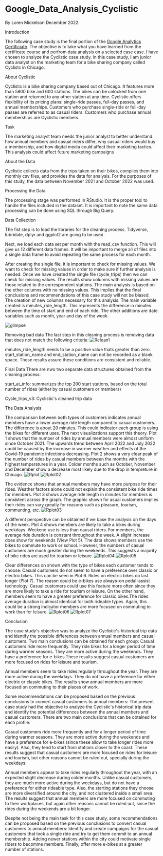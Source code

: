 # Google_Data_Analysis_Cyclistic

By Loren Mickelson
December 2022

Introduction
                                       
The following case study is the final portion of the [Google Analytics Certificiate](https://www.coursera.org/professional-certificates/google-data-analytics). The objective is to take what you have learned from the certificate course and perfrom data analysis on a selected case case. I have chosen to analyze the Cyclistic case study. In this case study, I am junior data analyst on the marketing team for a bike sharing company called Cyclistc in Chicago.

About Cyclistic 

Cyclistic is a bike sharing company based out of Chicago. It features more than 5800 bike and 600 stations. The bikes can be unlocked from one station and
returned to any other station at any time. Cyclistic offers flexibility of its pricing plans: single-ride passes, full-day passes,
and annual memberships. Customers who purchase single-ride or full-day passes are referred to as casual riders. Customers
who purchase annual memberships are Cyclistic members.

Task

The marketing analyst team needs the junior analyst to better understand how annual members and casual riders differ, why casual riders would buy a membership, and how digital media could affect their marketing tactics. This analysis could affect future marketing campaigns

About the Data

Cyclistic collects data from the trips taken on their bikes, compiles them into monthly csv files, and provides the data for analysis. For the purposes of this study, the data between November 2021 and October 2022 was used.

Processing the Data

The processing stage was performed in RStudio. It is the proper tool to handle the files included in the dataset. It is important to note the same data processing can be done using SQL through Big Query.

Data Collection

The fist step is to load the libraries for the cleaning process. Tidyverse, lubridate, dplyr and ggplot2 are going to be used. 

Next, we load each data set per month with the read_csv function.  This will give us 12 different data frames.  It will be important to merge all of files into a single data frame to avoid repeating the same process for each month.

After creating the single file, it is important to check for missing values. We want to check for missing values in order to make sure if further analysis is needed. Once we have created the single file (cycle_trips) then we can check for missing values. The results show columns with missing values are those related to the correspondent stations. The main analysis is based on the other columns with no missing values. This implies that the final conclusions and recommendations of this case study will not be biased. The creation of new columns necessary for this analysis. The main variable created is minutes_ride_length. This represents the difference in minutes between the time of start and end of each ride. The other additions are date variables such as month, year and day of the week.

![glimpse](https://user-images.githubusercontent.com/119776629/209424494-695b0a3e-fa20-4d28-b1b2-362c4fe06eba.jpg)



Removing bad data
The last step in this cleaning process is removing data that does not match the following criteria:
![Rclean1](https://user-images.githubusercontent.com/119776629/209424255-97d64a82-59b0-43cd-b9c1-d59f14c52368.png)

minutes_ride_length needs to be a positive value thats greater than zero.
start_station_name and end_station_name can not be recorded as a blank space. 
These results assure these conditions are consistent and reliable.

Final Data
There are nwo two separate data structures obtained from the cleaning process:

start_at_info: summarizes the top 200 start stations, based on the total number of rides (either by casual customers or members)
  
Cycle_trips_v3: Cyclistic's cleaned trip data




The Data Analysis

The comparison between both types of customers indicates annual members have a lower average ride length compared to casual customers. The difference is about 20 minutes. This could indicator each group is using the bikes for different uses. The next visualizations support this theory. Plot 1 shows that the number of rides by annual members were almost uniform since October 2021. The upwards trend between April 2022 and July 2022 could be caused by the increase in warmer weather and effects of the Covid-19 pandemic infections decreasing. Plot 2 shows a very clear peak of the number of rides by casual members between the months with the highest temperatures in a year. Colder months such as October, November and December show a decrease most likely due to the drop in tempreture in Chicago. 
![Rplot](https://user-images.githubusercontent.com/119776629/207239370-6ebb381f-39ba-4db3-aa83-01f1f8097016.png)
![Rplot02](https://user-images.githubusercontent.com/119776629/207240664-b8bf0e10-a465-4ba0-b111-6729f8213082.png)

The evidence shows that annual members may have more purpose for their rides. Weather factors alone could not explain the consistent bike ride times for members. Plot 3 shows average ride length in minutes for members is consistent across the graph. The graphic shown for asual customers implies their rides can vary greatly for reasons such as pleasure, tourism, communting, etc.
![Rplot03](https://user-images.githubusercontent.com/119776629/207242829-51e3a65a-7cf3-43ed-9b91-8f11be9b9cb4.png)

A different perspective can be obtained if we base the analysis on the days of the week. Plot 4 shows members are likely to take a bikes during weekdays. Weekend use is less than causal riders. For members, the average ride duration is constant throughout the week. A slight increase does show for weekends (View Plot 5). The data shows members use the bikes to commute to work or school. However, the numbers of casual customers are much greater during the weekends. This suggests a majority of bike rides are used for tourism or leisure.
![Rplot04](https://user-images.githubusercontent.com/119776629/207244348-66964a9c-47b7-41f5-b1c5-524c841eee3c.png)
![Rplot05](https://user-images.githubusercontent.com/119776629/207244392-0e844630-245e-4bfc-9cc4-b025ca6af716.png)

Clear differences on shown with the type of bikes each customer tends to choose. Casual customers do not seem to have a preference over classic or electric bikes. This can be seen in Plot 6. Rides on electric bikes do last longer (Plot 7). The reason could be e-bikes use always-on pedal-assist technology. Casual customers could use this feature more often since they are more likely to take a ride for tourism or leisure.  On the other hand, members seem to have a greater preference for classic bikes.The rides average duration is almost identical for both rideable types. Again, this could be a strong indicator members are more focused on commuting to work than for leisure. 
![Rplot06](https://user-images.githubusercontent.com/119776629/207516026-668e356a-30ee-49ef-b10a-4b01a9561eea.png)
![Rplot07](https://user-images.githubusercontent.com/119776629/207516065-3c2e7f05-5115-44c8-b866-ef1caf650de7.png)

Conclusion 

The case study's objective was to analyze the Cyclistic's historical trip data and identify the possible differences between annual members and casual customers. Two main conclusions can be obtained for each group:  Casual customers ride more frequently. They ride bikes for a longer period of time during warmer seasons. They are more active during the weekends. They have a preference for e-bikes.These results suggest casual customers are more focused on rides for leisure and tourism. 

Annual members seem to take rides regularly throughout the year. They are  more active during the weekdays. They do not have a preference for either electric or classic bikes. The results show annual members are more focused on commuting to their places of work. 

Some recommendations can be proposed based on the previous conclusions to convert casual customers to annual members: The present case study had the objective to analyze the Cyclistic's historical trip data and identify the potential differences between the annual members and casual customers. There are two main conclusions that can be obtained for each profile:

Casual customers ride more frequently and for a longer period of time during warmer seasons. They are more active during the weekends and have a preference for e-bikes (since these allow to take longer rides more easily). Also, they tend to start from stations closer to the coast. These results suggest that casual customers are more focused on rides for leisure and tourism, but other reasons cannot be ruled out, specially during the weekdays.

Annual members appear to take rides regularly throughout the year, with an expected slight decrease during colder months. Unlike casual customers, they are much more active during the weekdays, but do not have a preference for either rideable type. Also, the starting stations they choose are more diversified around the city, and not clustered inside a small area. The results suggest that annual members are more focused on commuting to their workplaces, but again other reasons cannot be ruled out, since the rides during the weekends are a bit longer.

Despite not being the main task for this case study, some recommendations can be proposed based on the previous conclusions to convert casual customers to annual members: Identify and create campaigns for the casual customers that took a single ride and try to get them commit to an annual membership. Adding newer stations within the city could motivate single riders to becomme members. Finally, offer more e-bikes at a greater number of stations. 

